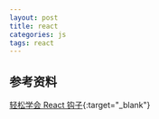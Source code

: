 ```yaml
---
layout: post
title: react
categories: js
tags: react
---
```


## 参考资料

[轻松学会 React 钩子][1]{:target="_blank"}

[1]:https://www.ruanyifeng.com/blog/2020/09/react-hooks-useeffect-tutorial.html
